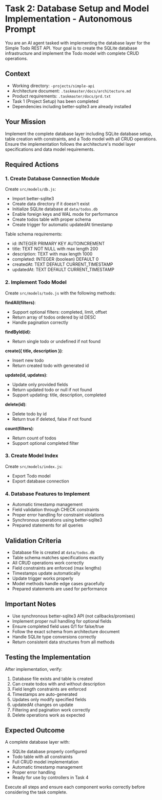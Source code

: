 # Task 2: Database Setup and Model Implementation - Autonomous Prompt

You are an AI agent tasked with implementing the database layer for the Simple Todo REST API. Your goal is to create the SQLite database infrastructure and implement the Todo model with complete CRUD operations.

## Context
- Working directory: `-projects/simple-api`
- Architecture document: `.taskmaster/docs/architecture.md`
- Product requirements: `.taskmaster/docs/prd.txt`
- Task 1 (Project Setup) has been completed
- Dependencies including better-sqlite3 are already installed

## Your Mission
Implement the complete database layer including SQLite database setup, table creation with constraints, and a Todo model with all CRUD operations. Ensure the implementation follows the architecture's model layer specifications and data model requirements.

## Required Actions

### 1. Create Database Connection Module
Create `src/models/db.js`:
- Import better-sqlite3
- Create data directory if it doesn't exist
- Initialize SQLite database at `data/todos.db`
- Enable foreign keys and WAL mode for performance
- Create todos table with proper schema
- Create trigger for automatic updatedAt timestamp

Table schema requirements:
- id: INTEGER PRIMARY KEY AUTOINCREMENT
- title: TEXT NOT NULL with max length 200
- description: TEXT with max length 1000
- completed: INTEGER (boolean) DEFAULT 0
- createdAt: TEXT DEFAULT CURRENT_TIMESTAMP
- updatedAt: TEXT DEFAULT CURRENT_TIMESTAMP

### 2. Implement Todo Model
Create `src/models/todo.js` with the following methods:

**findAll(filters)**: 
- Support optional filters: completed, limit, offset
- Return array of todos ordered by id DESC
- Handle pagination correctly

**findById(id)**:
- Return single todo or undefined if not found

**create({ title, description })**:
- Insert new todo
- Return created todo with generated id

**update(id, updates)**:
- Update only provided fields
- Return updated todo or null if not found
- Support updating: title, description, completed

**delete(id)**:
- Delete todo by id
- Return true if deleted, false if not found

**count(filters)**:
- Return count of todos
- Support optional completed filter

### 3. Create Model Index
Create `src/models/index.js`:
- Export Todo model
- Export database connection

### 4. Database Features to Implement
- Automatic timestamp management
- Field validation through CHECK constraints
- Proper error handling for constraint violations
- Synchronous operations using better-sqlite3
- Prepared statements for all queries

## Validation Criteria
- Database file is created at `data/todos.db`
- Table schema matches specifications exactly
- All CRUD operations work correctly
- Field constraints are enforced (max lengths)
- Timestamps update automatically
- Update trigger works properly
- Model methods handle edge cases gracefully
- Prepared statements are used for performance

## Important Notes
- Use synchronous better-sqlite3 API (not callbacks/promises)
- Implement proper null handling for optional fields
- Ensure completed field uses 0/1 for false/true
- Follow the exact schema from architecture document
- Handle SQLite type conversions correctly
- Return consistent data structures from all methods

## Testing the Implementation
After implementation, verify:
1. Database file exists and table is created
2. Can create todos with and without description
3. Field length constraints are enforced
4. Timestamps are auto-generated
5. Updates only modify specified fields
6. updatedAt changes on update
7. Filtering and pagination work correctly
8. Delete operations work as expected

## Expected Outcome
A complete database layer with:
- SQLite database properly configured
- Todo table with all constraints
- Full CRUD model implementation
- Automatic timestamp management
- Proper error handling
- Ready for use by controllers in Task 4

Execute all steps and ensure each component works correctly before considering the task complete.